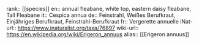 

rank:: [[species]]
en:: annual fleabane, white top, eastern daisy fleabane, Tall Fleabane
it:: Cespica annua
de:: Feinstrahl, Weißes Berufkraut, Einjähriges Berufkraut, Feinstrahl-Berufkraut
fr:: Vergerette annuelle
iNat-url:: https://www.inaturalist.org/taxa/76897
wiki-url:: https://en.wikipedia.org/wiki/Erigeron_annuus
alias:: [[Erigeron annuus]]